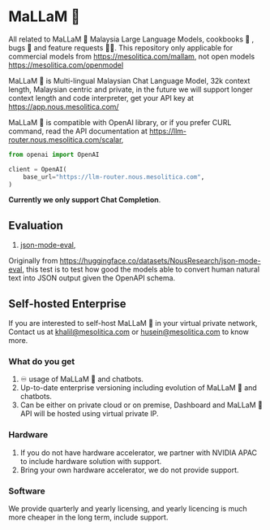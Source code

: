 # MaLLaM 🌙

All related to MaLLaM 🌙 Malaysia Large Language Models, cookbooks 📖 , bugs 🐛 and feature requests 🙇🏽. This repository only applicable for commercial models from https://mesolitica.com/mallam, not open models https://mesolitica.com/openmodel

MaLLaM 🌙 is Multi-lingual Malaysian Chat Language Model, 32k context length, Malaysian centric and private, in the future we will support longer context length and code interpreter, get your API key at https://app.nous.mesolitica.com/

MaLLaM 🌙 is compatible with OpenAI library, or if you prefer CURL command, read the API documentation at https://llm-router.nous.mesolitica.com/scalar,

```python
from openai import OpenAI

client = OpenAI(
    base_url="https://llm-router.nous.mesolitica.com",
)
```

**Currently we only support Chat Completion**.

## Evaluation

1. [json-mode-eval](evaluation/json-mode-eval),

Originally from https://huggingface.co/datasets/NousResearch/json-mode-eval, this test is to test how good the models able to convert human natural text into JSON output given the OpenAPI schema.

## Self-hosted Enterprise

If you are interested to self-host MaLLaM 🌙 in your virtual private network, Contact us at khalil@mesolitica.com or husein@mesolitica.com to know more.

### What do you get

1. ♾️ usage of MaLLaM 🌙 and chatbots.
2. Up-to-date enterprise versioning including evolution of MaLLaM 🌙 and chatbots.
3. Can be either on private cloud or on premise, Dashboard and MaLLaM 🌙 API will be hosted using virtual private IP.

### Hardware

1. If you do not have hardware accelerator, we partner with NVIDIA APAC to include hardware solution with support.
2. Bring your own hardware accelerator, we do not provide support.

### Software

We provide quarterly and yearly licensing, and yearly licencing is much more cheaper in the long term, include support.